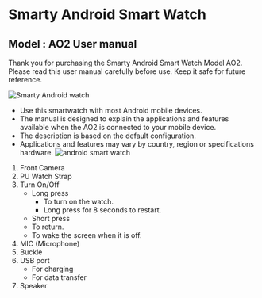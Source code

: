 # Smarty Android Smart Watch #  
## Model : AO2 User manual ##  
Thank you for purchasing the Smarty Android Smart Watch Model AO2. Please read this user manual carefully before use. Keep it safe for future reference.

![Smarty Android watch](https://github.com/namratapathania/smartwatch.md/assets/152050814/f0ef0070-9bfa-4ae0-a232-b04c2951712a)
* Use this smartwatch with most Android mobile devices.
* The manual is designed to explain the applications and features available when the AO2 is connected to your mobile device.
* The description is based on the default configuration.
* Applications and features may vary by country, region or specifications hardware. 
![android smart watch](https://github.com/namratapathania/smartwatch.md/assets/152050814/563e7971-07a3-432b-8e37-407fbc5ebd49)

1. Front Camera
2. PU Watch Strap
3. Turn On/Off
   * Long press
     * To turn on the watch.
     * Long press for 8 seconds to restart.
   * Short press
    * To return.
    * To wake the screen when it is off.
4. MIC (Microphone)
5. Buckle
6. USB port
   * For charging
   * For data transfer
7. Speaker


